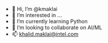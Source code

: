- 👋 Hi, I’m @kmaklai
- 👀 I’m interested in ...
- 🌱 I’m currently learning Python
- 💞️ I’m looking to collaborate on AI/ML
- 📫 khalid.maklai@intel.com

<!---
kmaklai/kmaklai is a ✨ special ✨ repository because its `README.md` (this file) appears on your GitHub profile.
You can click the Preview link to take a look at your changes.
--->
